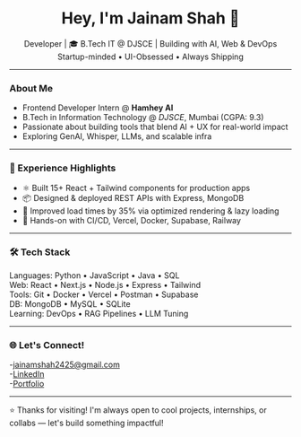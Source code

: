 
<h1 align="center">Hey, I'm Jainam Shah 👋</h1>

<p align="center">
   Developer | 🎓 B.Tech IT @ DJSCE |  Building with AI, Web & DevOps<br>
    Startup-minded • UI-Obsessed • Always Shipping
</p>

---

###  About Me

-  Frontend Developer Intern @ **Hamhey AI** 
-  B.Tech in Information Technology @ *DJSCE*, Mumbai (CGPA: 9.3)
-  Passionate about building tools that blend AI + UX for real-world impact
-  Exploring GenAI, Whisper, LLMs, and scalable infra

---

### 💼 Experience Highlights

- ⚛️ Built 15+ React + Tailwind components for production apps
- 📦 Designed & deployed REST APIs with Express, MongoDB
- 🚀 Improved load times by 35% via optimized rendering & lazy loading
- 🧪 Hands-on with CI/CD, Vercel, Docker, Supabase, Railway

---

### 🛠️ Tech Stack

Languages: Python • JavaScript • Java • SQL  
Web: React • Next.js • Node.js • Express • Tailwind  
Tools: Git • Docker • Vercel • Postman • Supabase  
DB: MongoDB • MySQL • SQLite  
Learning: DevOps • RAG Pipelines • LLM Tuning

---

### 🌐 Let's Connect!

-[jainamshah2425@gmail.com](mailto:jainamshah2425@gmail.com)  
-[LinkedIn](https://www.linkedin.com/in/jainam-shah-0a1410244/)  
-[Portfolio](https://jainamshahportfolio.vercel.app/)

---

⭐ Thanks for visiting! I'm always open to cool projects, internships, or collabs — let's build something impactful!











<!--
**Jainamshah2425/Jainamshah2425** is a ✨ _special_ ✨ repository because its `README.md` (this file) appears on your GitHub profile.

Here are some ideas to get you started:

- 🔭 I’m currently working on ...
- 🌱 I’m currently learning ...
- 👯 I’m looking to collaborate on ...
- 🤔 I’m looking for help with ...
- 💬 Ask me about ...
- 📫 How to reach me: ...
- 😄 Pronouns: ...
- ⚡ Fun fact: ...
-->
